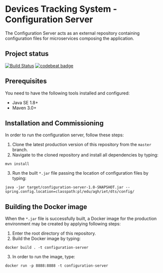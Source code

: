 # Devices Tracking System - Configuration Server
The Configuration Server acts as an external repository containing configuration 
files for microservices composing the application.

## Project status
[![Build Status](https://travis-ci.org/device-tracking-system/configuration-server.svg?branch=develop)](https://travis-ci.org/device-tracking-system/configuration-server)
[![codebeat badge](https://codebeat.co/badges/f6639797-6e98-4736-a158-1318ff329ac3)](https://codebeat.co/projects/github-com-device-tracking-system-configuration-server-master)
    
## Prerequisites
You need to have the following tools installed and configured:
  - Java SE 1.8+
  - Maven 3.0+

## Installation and Commissioning
In order to run the configuration server, follow these steps:
  1. Clone the latest production version of this repository from the `master` branch.
  2. Navigate to the cloned repository and install all dependencies by typing:
```
mvn install
``` 
  3. Run the built `*.jar` file passing the location of configuration files by typing:
```
java -jar target/configuration-server-1.0-SNAPSHOT.jar --spring.config.location=classpath:pl/edu/agh/iet/dts/config/
```

## Building the Docker image
When the `*.jar` file is successfully built, a Docker image for the production environment may be created by applying
following steps:
  1. Enter the root directory of this repository.
  2. Build the Docker image by typing:
```
docker build . -t configuration-server
```
  3. In order to run the image, type:
```
docker run -p 8888:8888 -t configuration-server
```
